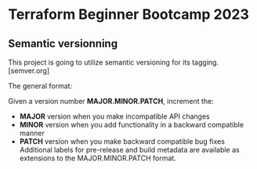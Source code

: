 # Terraform Beginner Bootcamp 2023

## Semantic versionning 

This project is going to utilize semantic versioning for its tagging.
[semver.org] 

The general format:

Given a version number **MAJOR.MINOR.PATCH**, increment the:

- **MAJOR** version when you make incompatible API changes
- **MINOR** version when you add functionality in a backward compatible manner
- **PATCH** version when you make backward compatible bug fixes
Additional labels for pre-release and build metadata are available as extensions to the MAJOR.MINOR.PATCH format.



